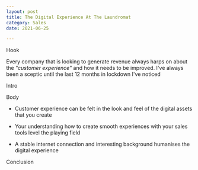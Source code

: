```yaml
---
layout: post
title: The Digital Experience At The Laundromat
category: Sales
date: 2021-06-25

---
```


Hook

Every company that is looking to generate revenue always harps on about the *"customer experience"* and how it needs to be improved. I've always been a sceptic until the last 12 months in lockdown I've noticed

Intro

Body

- Customer experience can be felt in the look and feel of the digital assets that you create

- Your understanding how to create smooth experiences with your sales tools level the playing field

- A stable internet connection and interesting background humanises the digital experience

Conclusion

